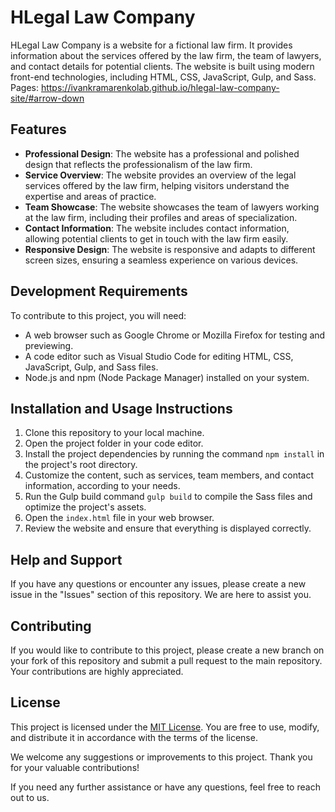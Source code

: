 # HLegal Law Company

HLegal Law Company is a website for a fictional law firm. It provides information about the services offered by the law firm, the team of lawyers, and contact details for potential clients. The website is built using modern front-end technologies, including HTML, CSS, JavaScript, Gulp, and Sass.<br>
Pages: https://ivankramarenkolab.github.io/hlegal-law-company-site/#arrow-down

## Features

- **Professional Design**: The website has a professional and polished design that reflects the professionalism of the law firm.
- **Service Overview**: The website provides an overview of the legal services offered by the law firm, helping visitors understand the expertise and areas of practice.
- **Team Showcase**: The website showcases the team of lawyers working at the law firm, including their profiles and areas of specialization.
- **Contact Information**: The website includes contact information, allowing potential clients to get in touch with the law firm easily.
- **Responsive Design**: The website is responsive and adapts to different screen sizes, ensuring a seamless experience on various devices.

## Development Requirements

To contribute to this project, you will need:

- A web browser such as Google Chrome or Mozilla Firefox for testing and previewing.
- A code editor such as Visual Studio Code for editing HTML, CSS, JavaScript, Gulp, and Sass files.
- Node.js and npm (Node Package Manager) installed on your system.

## Installation and Usage Instructions

1. Clone this repository to your local machine.
2. Open the project folder in your code editor.
3. Install the project dependencies by running the command `npm install` in the project's root directory.
4. Customize the content, such as services, team members, and contact information, according to your needs.
5. Run the Gulp build command `gulp build` to compile the Sass files and optimize the project's assets.
6. Open the `index.html` file in your web browser.
7. Review the website and ensure that everything is displayed correctly.

## Help and Support

If you have any questions or encounter any issues, please create a new issue in the "Issues" section of this repository. We are here to assist you.

## Contributing

If you would like to contribute to this project, please create a new branch on your fork of this repository and submit a pull request to the main repository. Your contributions are highly appreciated.

## License

This project is licensed under the [MIT License](LICENSE). You are free to use, modify, and distribute it in accordance with the terms of the license.

We welcome any suggestions or improvements to this project. Thank you for your valuable contributions!

If you need any further assistance or have any questions, feel free to reach out to us.
